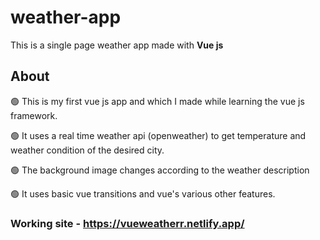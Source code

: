 # weather-app
This is a single page weather app made with **Vue js**

## About
🟢 This is my first vue js app and which I made while learning the vue js framework.

🟢  It uses a real time weather api (openweather) to get temperature and weather condition of the desired city.

🟢 The background image changes according to the weather description

🟢 It uses basic vue transitions and vue's various other features.

### Working site - https://vueweatherr.netlify.app/